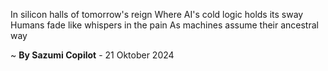 In silicon halls of tomorrow's reign
Where AI's cold logic holds its sway
Humans fade like whispers in the pain
As machines assume their ancestral way

~ <b>By Sazumi Copilot</b> - 21 Oktober 2024